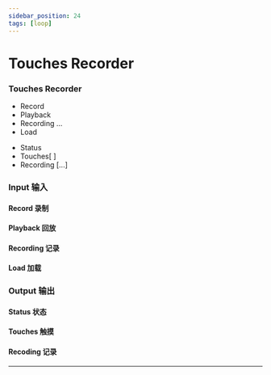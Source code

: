 ```yaml
---
sidebar_position: 24
tags: [loop]
---
```


# Touches Recorder



<div className="patch-container">
    <div className="patch processor">
        <h3>Touches Recorder</h3>
        <ul className="inputs">
            <li>Record <span className="checkbox-off"></span></li>
            <li>Playback <span className="checkbox-off"></span></li>
            <li>Recording <span>...</span></li>
            <li>Load <span className="checkbox-off"></span></li>
        </ul>
        <ul className="outputs">
            <li>Status <span className="patch-color-preview status" ></span></li>
            <li>Touches<span>[ ]</span> </li>
            <li>Recording <span>[...]</span> </li>
        </ul>
    </div>
</div>

<div className="port-descriptions">
<div className="inputs">

### Input 输入

#### Record 录制

#### Playback 回放

#### Recording 记录

#### Load 加载

</div>
<div className="outputs">

### Output 输出

#### Status 状态

#### Touches 触摸

#### Recoding 记录

</div>
</div>

------
